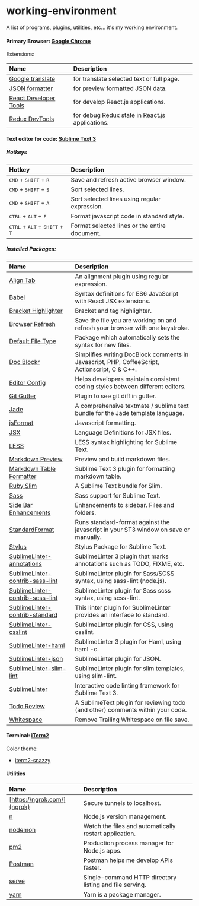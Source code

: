 # working-environment

A list of programs, plugins, utilities, etc... it's my working environment.

#### Primary Browser: [Google Chrome](https://www.google.com/chrome/browser/desktop/index.html)

Extensions:

| Name                                                                                                                      | Description                                     |
|:--------------------------------------------------------------------------------------------------------------------------|:------------------------------------------------|
| [Google translate](https://chrome.google.com/webstore/detail/google-translate/aapbdbdomjkkjkaonfhkkikfgjllcleb)           | for translate selected text or full page.       |
| [JSON formatter](https://github.com/callumlocke/json-formatter)                                                           | for preview formatted JSON data.                |
| [React Developer Tools](https://chrome.google.com/webstore/detail/react-developer-tools/fmkadmapgofadopljbjfkapdkoienihi) | for develop React.js applications.              |
| [Redux DevTools](https://github.com/zalmoxisus/redux-devtools-extension)                                                  | for debug Redux state in React.js applications. |

#### Text editor for code: [Sublime Text 3](https://www.sublimetext.com/3)

##### Hotkeys

| Hotkey                                                             | Description                                   |
|:-------------------------------------------------------------------|:----------------------------------------------|
| <kbd>CMD</kbd> + <kbd>SHIFT</kbd> + <kbd>R</kbd>                   | Save and refresh active browser window.       |
| <kbd>CMD</kbd> + <kbd>SHIFT</kbd> + <kbd>S</kbd>                   | Sort selected lines.                          |
| <kbd>CMD</kbd> + <kbd>SHIFT</kbd> + <kbd>A</kbd>                   | Sort selected lines using regular expression. |
| <kbd>CTRL</kbd> + <kbd>ALT</kbd> + <kbd>F</kbd>                    | Format javascript code in standard style.     |
| <kbd>CTRL</kbd> + <kbd>ALT</kbd> + <kbd>SHIFT</kbd> + <kbd>T</kbd> | Format selected lines or the entire document. |

##### Installed Packages:

| Name                                                                                                  | Description                                                                                   |
|:------------------------------------------------------------------------------------------------------|:----------------------------------------------------------------------------------------------|
| [Align Tab](https://packagecontrol.io/packages/AlignTab)                                              | An alignment plugin using regular expression.                                                 |
| [Babel](https://packagecontrol.io/packages/Babel)                                                     | Syntax definitions for ES6 JavaScript with React JSX extensions.                              |
| [Bracket Highlighter](https://packagecontrol.io/packages/BracketHighlighter)                          | Bracket and tag highlighter.                                                                  |
| [Browser Refresh](https://packagecontrol.io/packages/Browser%20Refresh)                               | Save the file you are working on and refresh your browser with one keystroke.                 |
| [Default File Type](https://packagecontrol.io/packages/Default%20File%20Type)                         | Package which automatically sets the syntax for new files.                                    |
| [Doc Blockr](https://packagecontrol.io/packages/DocBlockr)                                            | Simplifies writing DocBlock comments in Javascript, PHP, CoffeeScript, Actionscript, C & C++. |
| [Editor Config](https://packagecontrol.io/packages/EditorConfig)                                      | Helps developers maintain consistent coding styles between different editors.                 |
| [Git Gutter](https://packagecontrol.io/packages/GitGutter)                                            | Plugin to see git diff in gutter.                                                             |
| [Jade](https://packagecontrol.io/packages/Jade)                                                       | A comprehensive textmate / sublime text bundle for the Jade template language.                |
| [jsFormat](https://packagecontrol.io/packages/JsFormat)                                               | Javascript formatting.                                                                        |
| [JSX](https://packagecontrol.io/packages/JSX)                                                         | Language Definitions for JSX files.                                                           |
| [LESS](https://packagecontrol.io/packages/LESS)                                                       | LESS syntax highlighting for Sublime Text.                                                    |
| [Markdown Preview](https://packagecontrol.io/packages/Markdown%20Preview)                             | Preview and build markdown files.                                                             |
| [Markdown Table Formatter](https://packagecontrol.io/packages/Markdown%20Table%20Formatter)           | Sublime Text 3 plugin for formatting markdown table.                                          |
| [Ruby Slim](https://packagecontrol.io/packages/Ruby%20Slim)                                           | A Sublime Text bundle for Slim.                                                               |
| [Sass](https://packagecontrol.io/packages/Sass)                                                       | Sass support for Sublime Text.                                                                |
| [Side Bar Enhancements](https://packagecontrol.io/packages/SideBarEnhancements)                       | Enhancements to sidebar. Files and folders.                                                   |
| [StandardFormat](https://packagecontrol.io/packages/StandardFormat)                                   | Runs standard-format against the javascript in your ST3 window on save or manually.           |
| [Stylus](https://packagecontrol.io/packages/Stylus)                                                   | Stylus Package for Sublime Text.                                                              |
| [SublimeLinter-annotations](https://packagecontrol.io/packages/SublimeLinter-annotations)             | SublimeLinter 3 plugin that marks annotations such as TODO, FIXME, etc.                       |
| [SublimeLinter-contrib-sass-lint](https://packagecontrol.io/packages/SublimeLinter-contrib-sass-lint) | SublimeLinter plugin for Sass/SCSS syntax, using sass-lint (node.js).                         |
| [SublimeLinter-contrib-scss-lint](https://packagecontrol.io/packages/SublimeLinter-contrib-scss-lint) | SublimeLinter plugin for Sass scss syntax, using scss-lint.                                   |
| [SublimeLinter-contrib-standard](https://packagecontrol.io/packages/SublimeLinter-contrib-standard)   | This linter plugin for SublimeLinter provides an interface to standard.                       |
| [SublimeLinter-csslint](https://packagecontrol.io/packages/SublimeLinter-csslint)                     | SublimeLinter plugin for CSS, using csslint.                                                  |
| [SublimeLinter-haml](https://packagecontrol.io/packages/SublimeLinter-haml)                           | SublimeLinter 3 plugin for Haml, using haml -c.                                               |
| [SublimeLinter-json](https://packagecontrol.io/packages/SublimeLinter-json)                           | SublimeLinter plugin for JSON.                                                                |
| [SublimeLinter-slim-lint](https://packagecontrol.io/packages/SublimeLinter-slim-lint)                 | SublimeLinter plugin for slim templates, using slim-lint.                                     |
| [SublimeLinter](https://packagecontrol.io/packages/SublimeLinter)                                     | Interactive code linting framework for Sublime Text 3.                                        |
| [Todo Review](https://packagecontrol.io/packages/TodoReview)                                          | A SublimeText plugin for reviewing todo (and other) comments within your code.                |
| [Whitespace](https://packagecontrol.io/packages/Whitespace)                                           | Remove Trailing Whitespace on file save.                                                      |


#### Terminal: [iTerm2](https://www.iterm2.com/)

Color theme:
- [iterm2-snazzy](https://github.com/sindresorhus/iterm2-snazzy)

#### Utilities

| Name                                             | Description                                             |
|:-------------------------------------------------|:--------------------------------------------------------|
| [https://ngrok.com/](ngrok)                      | Secure tunnels to localhost.                            |
| [n](https://www.npmjs.com/package/n)             | Node.js version management.                             |
| [nodemon](https://www.npmjs.com/package/nodemon) | Watch the files and automatically restart application.  |
| [pm2](https://github.com/Unitech/pm2)            | Production process manager for Node.js apps.            |
| [Postman](https://www.getpostman.com/)           | Postman helps me develop APIs faster.                   |
| [serve](https://github.com/zeit/serve)           | Single-command HTTP directory listing and file serving. |
| [yarn](https://github.com/yarnpkg/yarn)          | Yarn is a package manager.                              |
